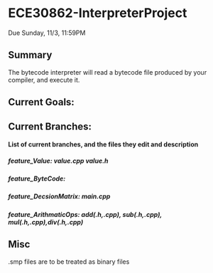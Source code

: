 # ECE30862-InterpreterProject
Due Sunday, 11/3, 11:59PM

## Summary
The bytecode interpreter will read a bytecode file produced by your compiler, and execute it.

## Current Goals:

## Current Branches:
#### List of current branches, and the files they edit and description
##### feature_Value: value.cpp value.h
##### feature_ByteCode:
##### feature_DecsionMatrix: main.cpp
##### feature_ArithmaticOps: add(.h,.cpp), sub(.h,.cpp), mul(.h,.cpp),div(.h,.cpp) 


## Misc
.smp files are to be treated as binary files

